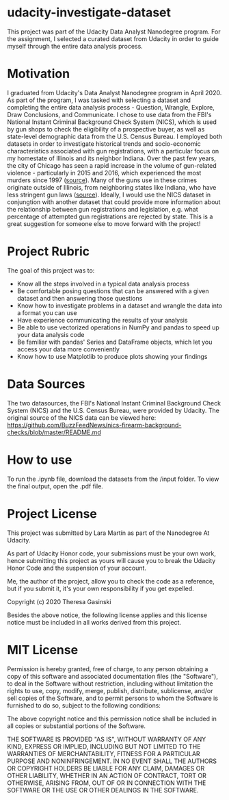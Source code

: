 # udacity-investigate-dataset
This project was part of the Udacity Data Analyst Nanodegree program. For the assignment, I selected a curated dataset from Udacity in order to guide myself through the entire data analysis process. 

# Motivation 
I graduated from Udacity's Data Analyst Nanodegree program in April 2020. As part of the program, I was tasked with selecting a dataset and completing the entire data analysis process - Question, Wrangle, Explore, Draw Conclusions, and Communicate. I chose to use data from the FBI's National Instant Criminal Background Check System (NICS), which is used by gun shops to check the eligibility of a prospective buyer, as well as state-level demographic data from the U.S. Census Bureau. I employed both datasets in order to investigate historical trends and socio-economic characteristics associated with gun registrations, with a particular focus on my homestate of Illinois and its neighbor Indiana. Over the past few years, the city of Chicago has seen a rapid increase in the volume of gun-related violence - particularly in 2015 and 2016, which experienced the most murders since 1997 ([source](https://edition.cnn.com/2017/01/01/us/chicago-murders-2016/index.html)). Many of the guns use in these crimes originate outside of Illinois, from neighboring states like Indiana, who have less stringent gun laws ([source](https://fivethirtyeight.com/features/gun-laws-stop-at-state-lines-but-guns-dont/)). Ideally, I would use the NICS dataset in conjungtion with another dataset that could provide more information about the relationship between gun registrations and legislation, e.g. what percentage of attempted gun registrations are rejected by state. This is a great suggestion for someone else to move forward with the project!  

# Project Rubric 
The goal of this project was to: 
+ Know all the steps involved in a typical data analysis process
+ Be comfortable posing questions that can be answered with a given dataset and then answering those questions
+ Know how to investigate problems in a dataset and wrangle the data into a format you can use
+ Have experience communicating the results of your analysis
+ Be able to use vectorized operations in NumPy and pandas to speed up your data analysis code
+ Be familiar with pandas' Series and DataFrame objects, which let you access your data more conveniently
+ Know how to use Matplotlib to produce plots showing your findings

# Data Sources
The two datasources, the FBI's National Instant Criminal Background Check System (NICS) and the U.S. Census Bureau, were provided by Udacity. The original source of the NICS data can be viewed here: https://github.com/BuzzFeedNews/nics-firearm-background-checks/blob/master/README.md

# How to use 
To run the .ipynb file, download the datasets from the /input folder. To view the final output, open the .pdf file. 

# Project License

This project was submitted by Lara Martín as part of the Nanodegree At Udacity.

As part of Udacity Honor code, your submissions must be your own work, hence
submitting this project as yours will cause you to break the Udacity Honor Code
and the suspension of your account.

Me, the author of the project, allow you to check the code as a reference, but if
you submit it, it's your own responsibility if you get expelled.

Copyright (c) 2020 Theresa Gasinski

Besides the above notice, the following license applies and this license notice
must be included in all works derived from this project.

# MIT License

Permission is hereby granted, free of charge, to any person obtaining a copy
of this software and associated documentation files (the "Software"), to deal
in the Software without restriction, including without limitation the rights
to use, copy, modify, merge, publish, distribute, sublicense, and/or sell
copies of the Software, and to permit persons to whom the Software is
furnished to do so, subject to the following conditions:

The above copyright notice and this permission notice shall be included in all
copies or substantial portions of the Software.

THE SOFTWARE IS PROVIDED "AS IS", WITHOUT WARRANTY OF ANY KIND, EXPRESS OR
IMPLIED, INCLUDING BUT NOT LIMITED TO THE WARRANTIES OF MERCHANTABILITY,
FITNESS FOR A PARTICULAR PURPOSE AND NONINFRINGEMENT. IN NO EVENT SHALL THE
AUTHORS OR COPYRIGHT HOLDERS BE LIABLE FOR ANY CLAIM, DAMAGES OR OTHER
LIABILITY, WHETHER IN AN ACTION OF CONTRACT, TORT OR OTHERWISE, ARISING FROM,
OUT OF OR IN CONNECTION WITH THE SOFTWARE OR THE USE OR OTHER DEALINGS IN THE
SOFTWARE.
